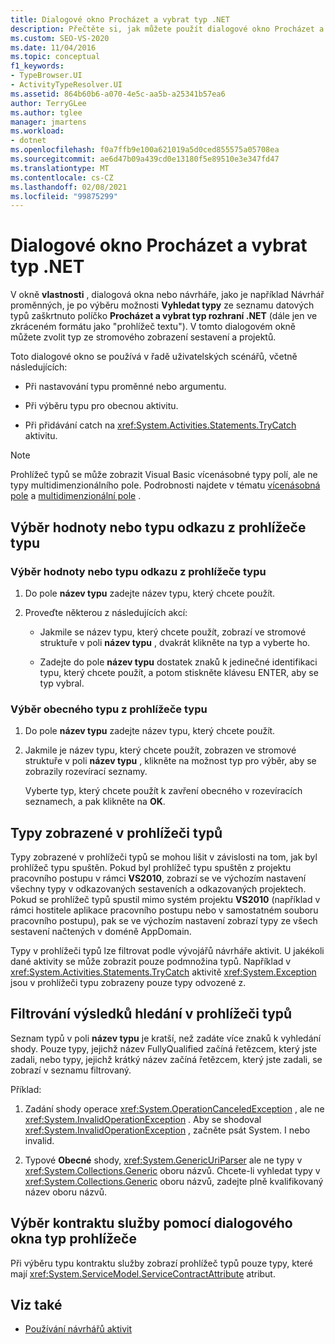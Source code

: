 ```yaml
---
title: Dialogové okno Procházet a vybrat typ .NET
description: Přečtěte si, jak můžete použít dialogové okno Procházet a vybrat typ .NET k výběru typu ze stromového zobrazení sestavení a projektů v Návrhář postupu provádění.
ms.custom: SEO-VS-2020
ms.date: 11/04/2016
ms.topic: conceptual
f1_keywords:
- TypeBrowser.UI
- ActivityTypeResolver.UI
ms.assetid: 864b60b6-a070-4e5c-aa5b-a25341b57ea6
author: TerryGLee
ms.author: tglee
manager: jmartens
ms.workload:
- dotnet
ms.openlocfilehash: f0a7ffb9e100a621019a5d0ced855575a05708ea
ms.sourcegitcommit: ae6d47b09a439cd0e13180f5e89510e3e347fd47
ms.translationtype: MT
ms.contentlocale: cs-CZ
ms.lasthandoff: 02/08/2021
ms.locfileid: "99875299"
---
```

# <a name="browse-and-select-a-net-type-dialog-box"></a>Dialogové okno Procházet a vybrat typ .NET

V okně **vlastnosti** , dialogová okna nebo návrháře, jako je například Návrhář proměnných, je po výběru možnosti **Vyhledat typy** ze seznamu datových typů zaškrtnuto políčko **Procházet a vybrat typ rozhraní .NET** (dále jen ve zkráceném formátu jako "prohlížeč textu"). V tomto dialogovém okně můžete zvolit typ ze stromového zobrazení sestavení a projektů.

Toto dialogové okno se používá v řadě uživatelských scénářů, včetně následujících:

- Při nastavování typu proměnné nebo argumentu.

- Při výběru typu pro obecnou aktivitu.

- Při přidávání catch na <xref:System.Activities.Statements.TryCatch> aktivitu.

> [!NOTE]
> Prohlížeč typů se může zobrazit Visual Basic vícenásobné typy polí, ale ne typy multidimenzionálního pole. Podrobnosti najdete v tématu [vícenásobná pole](/previous-versions/visualstudio/visual-studio-2008/hkhhsz9t(v=vs.90)) a [multidimenzionální pole](/previous-versions/visualstudio/visual-studio-2008/d2de1t93(v=vs.90)) .

## <a name="selecting-a-value-or-reference-type-from-the-type-browser"></a>Výběr hodnoty nebo typu odkazu z prohlížeče typu

### <a name="to-select-a-value-or-reference-type-from-the-type-browser"></a>Výběr hodnoty nebo typu odkazu z prohlížeče typu

1. Do pole **název typu** zadejte název typu, který chcete použít.

2. Proveďte některou z následujících akcí:

    - Jakmile se název typu, který chcete použít, zobrazí ve stromové struktuře v poli **název typu** , dvakrát klikněte na typ a vyberte ho.

    - Zadejte do pole **název typu** dostatek znaků k jedinečné identifikaci typu, který chcete použít, a potom stiskněte klávesu ENTER, aby se typ vybral.

### <a name="to-select-a-generic-type-from-the-type-browser"></a>Výběr obecného typu z prohlížeče typu

1. Do pole **název typu** zadejte název typu, který chcete použít.

2. Jakmile je název typu, který chcete použít, zobrazen ve stromové struktuře v poli **název typu** , klikněte na možnost typ pro výběr, aby se zobrazily rozevírací seznamy.

     Vyberte typ, který chcete použít k zavření obecného v rozevíracích seznamech, a pak klikněte na **OK**.

## <a name="types-displayed-in-the-type-browser"></a>Typy zobrazené v prohlížeči typů

Typy zobrazené v prohlížeči typů se mohou lišit v závislosti na tom, jak byl prohlížeč typu spuštěn. Pokud byl prohlížeč typu spuštěn z projektu pracovního postupu v rámci **VS2010**, zobrazí se ve výchozím nastavení všechny typy v odkazovaných sestaveních a odkazovaných projektech. Pokud se prohlížeč typů spustil mimo systém projektu **VS2010** (například v rámci hostitele aplikace pracovního postupu nebo v samostatném souboru pracovního postupu), pak se ve výchozím nastavení zobrazí typy ze všech sestavení načtených v doméně AppDomain.

Typy v prohlížeči typů lze filtrovat podle vývojářů návrháře aktivit. U jakékoli dané aktivity se může zobrazit pouze podmnožina typů. Například v <xref:System.Activities.Statements.TryCatch> aktivitě <xref:System.Exception> jsou v prohlížeči typu zobrazeny pouze typy odvozené z.

## <a name="filtering-search-results-in-the-type-browser"></a>Filtrování výsledků hledání v prohlížeči typů

Seznam typů v poli **název typu** je kratší, než zadáte více znaků k vyhledání shody. Pouze typy, jejichž název FullyQualified začíná řetězcem, který jste zadali, nebo typy, jejichž krátký název začíná řetězcem, který jste zadali, se zobrazí v seznamu filtrovaný.

Příklad:

1. Zadání  shody operace <xref:System.OperationCanceledException> , ale ne <xref:System.InvalidOperationException> . Aby se shodoval <xref:System.InvalidOperationException> , začněte psát System. I nebo invalid.

2. Typové **Obecné** shody, <xref:System.GenericUriParser> ale ne typy v <xref:System.Collections.Generic> oboru názvů. Chcete-li vyhledat typy v <xref:System.Collections.Generic> oboru názvů, zadejte plně kvalifikovaný název oboru názvů.

## <a name="selecting-a-service-contract-using-the-type-browser-dialog"></a>Výběr kontraktu služby pomocí dialogového okna typ prohlížeče

Při výběru typu kontraktu služby zobrazí prohlížeč typů pouze typy, které mají <xref:System.ServiceModel.ServiceContractAttribute> atribut.

## <a name="see-also"></a>Viz také

- [Používání návrhářů aktivit](control-flow-activity-designers.md)
